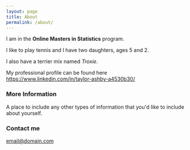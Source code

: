 ```yaml
---
layout: page
title: About
permalink: /about/
---
```



I am in the **Online Masters in Statistics** program.

I like to play tennis and I have two daughters, ages 5 and 2. 

I also have a terrier mix named *Troxie*.

My professional profile can be found here <https://www.linkedin.com/in/taylor-ashby-a4530b30/>


### More Information

A place to include any other types of information that you'd like to include about yourself.

### Contact me

[email@domain.com](mailto:email@domain.com)
